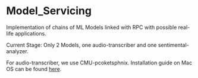 # Model_Servicing
Implementation of chains of ML Models linked with RPC with possible real-life applications.

Current Stage: Only 2 Models, one audio-transcriber and one sentimental-analyzer.

For audio-transcriber, we use CMU-pcoketsphnix. Installation guide on Mac OS can be found [here](https://github.com/watsonbox/homebrew-cmu-sphinx).
